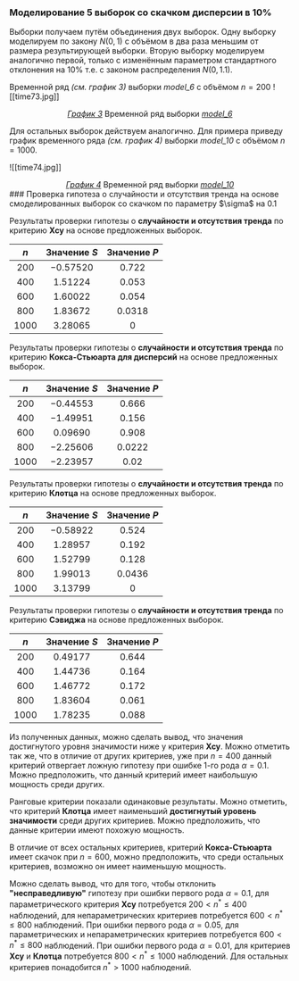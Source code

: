### Моделирование 5 выборок cо скачком дисперсии в 10%

 Выборки получаем путём объединения двух выборок. Одну выборку моделируем по закону $N(0, 1)$ с объёмом в два раза меньшим от размера результирующей выборки. Вторую выборку моделируем аналогично первой, только с изменённым параметром стандартного отклонения на $10\%$ т.е. с законом распределения $N(0, 1.1)$.

Временной ряд _(см. график 3)_ выборки _model_6_ с объёмом $n=200$
![[time73.jpg]]
<div style="text-align: center;">
<em><u>График 3</u></em> Временной ряд выборки <em><u>model_6</u></em>
</div>

Для остальных выборок действуем аналогично. Для примера приведу график временного ряда _(см. график 4)_ выборки _model_10_ с объёмом $n=1000$.

![[time74.jpg]]
<div style="text-align: center;">
<em><u>График 4</u></em> Временной ряд выборки <em><u>model_10</u></em>
</div>
### Проверка гипотеза о случайности и отсутствия тренда на основе смоделированных выборок со скачком по параметру $\sigma$ на 0.1 

Результаты проверки гипотезы о __случайности и отсутствия тренда__ по критерию __Хсу__ на основе предложенных выборок.

|  $n$   | Значение $S$ | Значение $P$ |
| :----: | :----------: | :----------: |
| $200$  |  $-0.57520$  |   $0.722$    |
| $400$  |  $1.51224$   |   $0.053$    |
| $600$  |  $1.60022$   |   $0.054$    |
| $800$  |  $1.83672$   |   $0.0318$   |
| $1000$ |  $3.28065$   |     $0$      |

Результаты проверки гипотезы о __случайности и отсутствия тренда__ по критерию __Кокса-Стьюарта для дисперсий__ на основе предложенных выборок.

|  $n$   | Значение $S$ | Значение $P$ |
| :----: | :----------: | :----------: |
| $200$  |  $-0.44553$  |   $0.666$    |
| $400$  |  $-1.49951$  |   $0.156$    |
| $600$  |  $0.09690$   |   $0.908$    |
| $800$  |  $-2.25606$  |   $0.0222$   |
| $1000$ |  $-2.23957$  |    $0.02$    |

Результаты проверки гипотезы о __случайности и отсутствия тренда__ по критерию __Клотца__ на основе предложенных выборок.

|  $n$   | Значение $S$ | Значение $P$ |
| :----: | :----------: | :----------: |
| $200$  |  $-0.58922$  |   $0.524$    |
| $400$  |  $1.28957$   |   $0.192$    |
| $600$  |  $1.52799$   |   $0.128$    |
| $800$  |  $1.99013$   |   $0.0436$   |
| $1000$ |  $3.13799$   |     $0$      |
Результаты проверки гипотезы о __случайности и отсутствия тренда__ по критерию __Сэвиджа__ на основе предложенных выборок.

|  $n$   | Значение $S$ | Значение $P$ |
| :----: | :----------: | :----------: |
| $200$  |  $0.49177$   |   $0.644$    |
| $400$  |  $1.44736$   |   $0.164$    |
| $600$  |  $1.46772$   |   $0.172$    |
| $800$  |  $1.83604$   |   $0.061$    |
| $1000$ |  $1.78235$   |   $0.088$    |
Из полученных данных, можно сделать вывод, что значения достигнутого уровня значимости ниже у критерия __Хсу__. Можно отметить так же, что в отличие от других критериев, уже при $n=400$ данный критерий отвергает ложную гипотезу при ошибке 1-го рода $\alpha = 0.1$. Можно предположить, что данный критерий имеет наибольшую мощность среди других.

Ранговые критерии показали одинаковые результаты. Можно отметить, что критерий __Клотца__ имеет наименьший __достигнутый уровень значимости__ среди других критериев. Можно предположить, что данные критерии имеют похожую мощность.

В отличие от всех остальных критериев, критерий __Кокса-Стьюарта__ имеет скачок при $n=600$, можно предположить, что среди остальных критериев, возможно он имеет наименьшую мощность. 

Можно сделать вывод, что для того, чтобы отклонить __"несправедливую"__ гипотезу при ошибки первого рода $\alpha=0.1$, для параметрического критерия __Хсу__ потребуется $200 < n^* \le 400$ наблюдений, для непараметрических критериев потребуется  $600 < n^* \le 800$ наблюдений. При ошибки первого рода $\alpha = 0.05$, для параметрических и непараметрических критериев потребуется  $600 < n^* \le 800$ наблюдений. При ошибки первого рода $\alpha = 0.01$, для критериев __Хсу__ и __Клотца__ потребуется $800 < n^* \le 1000$ наблюдений. Для остальных критериев понадобится $n^* > 1000$ наблюдений.